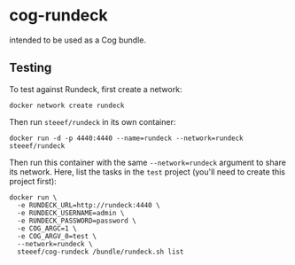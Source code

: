 # cog-rundeck

intended to be used as a Cog bundle.

## Testing

To test against Rundeck, first create a network:

```
docker network create rundeck
```

Then run `steeef/rundeck` in its own container:

```
docker run -d -p 4440:4440 --name=rundeck --network=rundeck steeef/rundeck
```

Then run this container with the same `--network=rundeck` argument to share its
network. Here, list the tasks in the `test` project (you'll need to create this
project first):

```
docker run \
  -e RUNDECK_URL=http://rundeck:4440 \
  -e RUNDECK_USERNAME=admin \
  -e RUNDECK_PASSWORD=password \
  -e COG_ARGC=1 \
  -e COG_ARGV_0=test \
  --network=rundeck \
  steeef/cog-rundeck /bundle/rundeck.sh list
```
